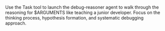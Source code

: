 Use the Task tool to launch the debug-reasoner agent to walk through the reasoning for $ARGUMENTS like teaching a junior developer. Focus on the thinking process, hypothesis formation, and systematic debugging approach.
